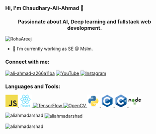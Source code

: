 ### Hi, I'm Chaudhary-Ali-Ahmad 👋
<h3 align="center">Passionate about AI, Deep learning and fullstack web development.</h3>

<p align="left"> <img src="https://komarev.com/ghpvc/?username=RohaAreej&label=Profile%20views&color=0e75b6&style=flat" alt="RohaAreej" /> </p>

- 🔭 I’m currently working as SE @ Mslm.

<h3 align="left">Connect with me:</h3>
<p align="left">
<a href="https://www.linkedin.com/in/aliahmadchaudhary/" target="blank"><img align="center" src="https://raw.githubusercontent.com/rahuldkjain/github-profile-readme-generator/master/src/images/icons/Social/linked-in-alt.svg" alt="ali-ahmad-a266a11ba" height="30" width="40" /></a>
    <a href="https://www.youtube.com/channel/YOUR_CHANNEL_ID" target="_blank">
  <img align="center" src="https://raw.githubusercontent.com/rahuldkjain/github-profile-readme-generator/master/src/images/icons/Social/youtube.svg" alt="YouTube" height="30" width="40" />
</a>
<a href="https://www.instagram.com/YOUR_USERNAME/" target="_blank">
  <img align="center" src="https://raw.githubusercontent.com/rahuldkjain/github-profile-readme-generator/master/src/images/icons/Social/instagram.svg" alt="Instagram" height="30" width="40" />
</a>

</p>

<h3 align="left">Languages and Tools:</h3>
<p align="left"> 
    <a href="https://developer.mozilla.org/en-US/docs/Web/JavaScript" target="_blank" rel="noreferrer"> 
        <img src="https://raw.githubusercontent.com/devicons/devicon/master/icons/javascript/javascript-original.svg" alt="JavaScript" width="40" height="40"/> 
    </a> 
    <a href="https://reactjs.org/" target="_blank" rel="noreferrer"> 
        <img src="https://raw.githubusercontent.com/devicons/devicon/master/icons/react/react-original-wordmark.svg" alt="React" width="40" height="40"/> 
    </a> 
    <a href="https://www.tensorflow.org" target="_blank" rel="noreferrer"> 
        <img src="https://www.vectorlogo.zone/logos/tensorflow/tensorflow-icon.svg" alt="TensorFlow" width="40" height="40"/> 
    </a> 
    <a href="https://opencv.org/" target="_blank" rel="noreferrer"> 
        <img src="https://www.vectorlogo.zone/logos/opencv/opencv-icon.svg" alt="OpenCV" width="40" height="40"/> 
    </a> 
    <a href="https://www.python.org" target="_blank" rel="noreferrer"> 
        <img src="https://raw.githubusercontent.com/devicons/devicon/master/icons/python/python-original.svg" alt="Python" width="40" height="40"/> 
    </a> 
    <a href="https://en.wikipedia.org/wiki/C_(programming_language)" target="_blank" rel="noreferrer"> 
        <img src="https://raw.githubusercontent.com/devicons/devicon/master/icons/c/c-original.svg" alt="C" width="40" height="40"/> 
    </a> 
    <a href="https://www.w3schools.com/cpp/" target="_blank" rel="noreferrer"> 
        <img src="https://raw.githubusercontent.com/devicons/devicon/master/icons/cplusplus/cplusplus-original.svg" alt="C++" width="40" height="40"/> 
    </a> 
    <a href="https://nodejs.org" target="_blank" rel="noreferrer"> 
        <img src="https://raw.githubusercontent.com/devicons/devicon/master/icons/nodejs/nodejs-original-wordmark.svg" alt="Node.js" width="40" height="40"/> 
    </a> 
</p>


<p><img align="left" src="https://github-readme-stats.vercel.app/api/top-langs?username=aliahmadarshad2&show_icons=true&locale=en&layout=compact" alt="aliahmadarshad" /></p>

<p>&nbsp;<img align="center" src="https://github-readme-stats.vercel.app/api?username=aliahmadarshad2&show_icons=true&locale=en" alt="aliahmadarshad" /></p>

<p><img align="center" src="https://github-readme-streak-stats.herokuapp.com/?user=aliahmadarshad2&" alt="aliahmadarshad" /></p>
